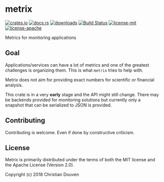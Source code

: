 # metrix

[![crates.io](https://img.shields.io/crates/v/metrix.svg)](https://crates.io/crates/metrix) 
[![docs.rs](https://docs.rs/metrix/badge.svg)](https://docs.rs/metrix) 
[![downloads](https://img.shields.io/crates/d/metrix.svg)](https://crates.io/crates/metrix) 
[![Build Status](https://travis-ci.org/chridou/metrix?branch=master)](https://travis-ci.org/chridou/metrix) 
[![license-mit](http://img.shields.io/badge/license-MIT-blue.svg)](https://github.com/chridou/metrix/blob/master/LICENSE-MIT) 
[![license-apache](http://img.shields.io/badge/license-APACHE-blue.svg)](https://github.com/chridou/metrix/blob/master/LICENSE-APACHE)


Metrics for monitoring applications

## Goal

Applications/services can have a lot of metrics and one of the greatest challenges is 
organizing them. This is what `metrix` tries to help with.

Metrix does not aim for providing exact numbers for scientific or financial analysis.

This crate is in a very **early** stage and the API might still change. There may be
backends provided for monitoring solutions but currently only a snapshot that can be 
serialized to JSON is provided.

## Contributing

Contributing is welcome. Even if done by constructive criticism.

## License

Metrix is primarily distributed under the terms of
both the MIT license and the Apache License (Version 2.0).

Copyright (c) 2018 Christian Douven

